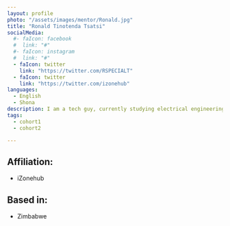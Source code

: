 ```yaml
---
layout: profile
photo: "/assets/images/mentor/Ronald.jpg"
title: "Ronald Tinotenda Tsatsi"
socialMedia:
  #- faIcon: facebook
  #  link: "#"
  #- faIcon: instagram
  #  link: "#"
  - faIcon: twitter
    link: "https://twitter.com/RSPECIALT"
  - faIcon: twitter
    link: "https://twitter.com/izonehub"
languages:
  - English
  - Shona
description: I am a tech guy, currently studying electrical engineering in my final year with the University of Zimbabwe. I have a backgroung in electronics and computer programming using python, java, javascript, html and Html.
tags:
  - cohort1
  - cohort2

---
```



## Affiliation:
- iZonehub 

## Based in:
- Zimbabwe

